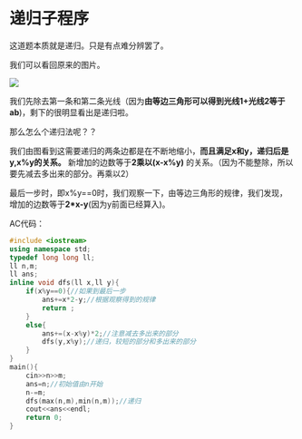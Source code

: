 # 递归子程序
这道题本质就是递归。只是有点难分辨罢了。

我们可以看回原来的图片。

![](https://cdn.luogu.com.cn/upload/image_hosting/06tu2eal.png)


我们先除去第一条和第二条光线（因为**由等边三角形可以得到光线1+光线2等于ab**)，剩下的很明显看出是递归啦。

那么怎么个递归法呢？？

我们由图看到这需要递归的两条边都是在不断地缩小，**而且满足x和y，递归后是y,x%y的关系。** 新增加的边数等于**2乘以(x-x%y)** 的关系。（因为不能整除，所以要先减去多出来的部分。再乘以2）

最后一步时，即x%y==0时，我们观察一下，由等边三角形的规律，我们发现，增加的边数等于**2*x-y**(因为y前面已经算入)。

AC代码：
```cpp
#include <iostream>
using namespace std;
typedef long long ll;
ll n,m;
ll ans;
inline void dfs(ll x,ll y){
	if(x%y==0){//如果到最后一步
		ans+=x*2-y;//根据观察得到的规律
		return ;
	}
	else{
		ans+=(x-x%y)*2;//注意减去多出来的部分
		dfs(y,x%y);//递归，较短的部分和多出来的部分
	}
}
main(){
	cin>>n>>m;
	ans=n;//初始值由n开始
	n-=m;
	dfs(max(n,m),min(n,m));//递归
	cout<<ans<<endl; 
	return 0;
}
```
